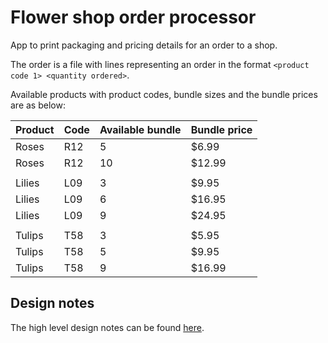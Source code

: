 # Flower shop order processor
App to print packaging and pricing details for an order to a shop.

The order is a file with lines representing an order in the format
`<product code 1> <quantity ordered>`.

Available products with product codes, bundle sizes and the bundle prices are as below:

| Product | Code | Available bundle | Bundle price |
| --- | --- | --- | --- |
| Roses | R12 | 5 | $6.99 |
| Roses | R12 | 10 | $12.99 |
| | | | |
| Lilies | L09 | 3 | $9.95 |
| Lilies | L09 | 6 | $16.95 |
| Lilies | L09 | 9 | $24.95 |
| | | | |
| Tulips | T58 | 3 | $5.95 |
| Tulips | T58 | 5 | $9.95 |
| Tulips | T58 | 9 | $16.99 |

## Design notes

The high level design notes can be found [here](https://github.com/ppj/flower_shop/blob/main/design_notes.md).
